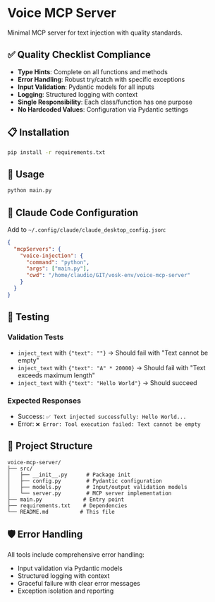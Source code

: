 # Voice MCP Server

Minimal MCP server for text injection with quality standards.

## ✅ Quality Checklist Compliance

- **Type Hints**: Complete on all functions and methods
- **Error Handling**: Robust try/catch with specific exceptions  
- **Input Validation**: Pydantic models for all inputs
- **Logging**: Structured logging with context
- **Single Responsibility**: Each class/function has one purpose
- **No Hardcoded Values**: Configuration via Pydantic settings

## 📋 Installation

```bash
pip install -r requirements.txt
```

## 🚀 Usage

```bash
python main.py
```

## 🔧 Claude Code Configuration

Add to `~/.config/claude/claude_desktop_config.json`:

```json
{
  "mcpServers": {
    "voice-injection": {
      "command": "python",
      "args": ["main.py"],
      "cwd": "/home/claudio/GIT/vosk-env/voice-mcp-server"
    }
  }
}
```

## 🧪 Testing

### Validation Tests
- `inject_text` with `{"text": ""}` → Should fail with "Text cannot be empty"
- `inject_text` with `{"text": "A" * 20000}` → Should fail with "Text exceeds maximum length"  
- `inject_text` with `{"text": "Hello World"}` → Should succeed

### Expected Responses
- Success: `✅ Text injected successfully: Hello World...`
- Error: `❌ Error: Tool execution failed: Text cannot be empty`

## 📁 Project Structure

```
voice-mcp-server/
├── src/
│   ├── __init__.py      # Package init
│   ├── config.py        # Pydantic configuration
│   ├── models.py        # Input/output validation models
│   └── server.py        # MCP server implementation
├── main.py             # Entry point
├── requirements.txt    # Dependencies
└── README.md          # This file
```

## 🛡️ Error Handling

All tools include comprehensive error handling:
- Input validation via Pydantic models
- Structured logging with context
- Graceful failure with clear error messages
- Exception isolation and reporting